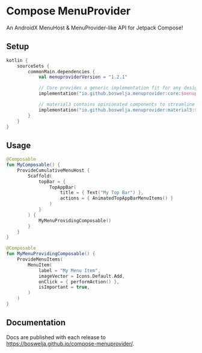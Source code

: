 # Compose MenuProvider

An AndroidX MenuHost & MenuProvider-like API for Jetpack Compose!

## Setup

```kt
kotlin {
    sourceSets {
        commonMain.dependencies {
            val menuproviderVersion = "1.2.1"

            // Core provides a generic implementation fit for any design system
            implementation("io.github.boswelja.menuprovider:core:$menuproviderVersion")

            // material3 contains opinionated components to streamline development
            implementation("io.github.boswelja.menuprovider:material3:$menuproviderVersion")
        }
    }
}
```

## Usage

```kotlin
@Composable
fun MyComposable() {
    ProvideCumulativeMenuHost {
        Scaffold(
            topBar = {
                TopAppBar(
                    title = { Text("My Top Bar") },
                    actions = { AnimatedTopAppBarMenuItems() }
                )
            }
        ) {
            MyMenuProvidingComposable()
        }
    }
}

@Composable
fun MyMenuProvidingComposable() {
    ProvideMenuItems(
        MenuItem(
            label = "My Menu Item",
            imageVector = Icons.Default.Add,
            onClick = { performAction() },
            isImportant = true,
        )
    )
}
```

## Documentation

Docs are published with each release to https://boswelja.github.io/compose-menuprovider/.
